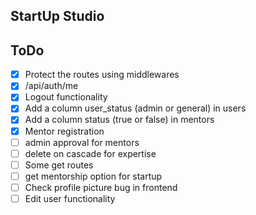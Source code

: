 ## StartUp Studio 

## ToDo

- [x] Protect the routes using middlewares
- [x] /api/auth/me
- [x] Logout functionality 
- [x] Add a column user_status (admin or general) in users
- [x] Add a column status (true or false) in mentors
- [x] Mentor registration 
- [ ] admin approval for mentors 
- [ ] delete on cascade for expertise
- [ ] Some get routes
- [ ] get mentorship option for startup 
- [ ] Check profile picture bug in frontend
- [ ] Edit user functionality